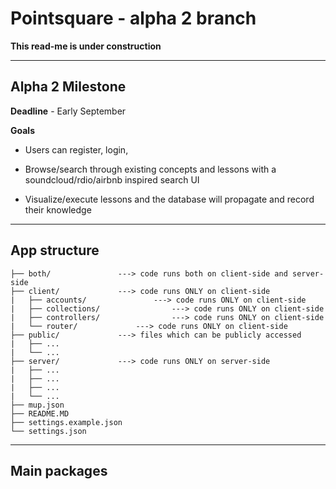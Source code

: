# Pointsquare - alpha 2 branch #

**This read-me is under construction**

- - - -

## Alpha 2 Milestone ##
**Deadline** - Early September

**Goals**

* Users can register, login, 

* Browse/search through existing concepts and lessons with a soundcloud/rdio/airbnb inspired search UI

* Visualize/execute lessons and the database will propagate and record their knowledge

- - - -

## App structure ##
	
	├── both/				---> code runs both on client-side and server-side 
	├── client/				---> code runs ONLY on client-side 
	|   ├── accounts/				---> code runs ONLY on client-side 
	|   ├── collections/				---> code runs ONLY on client-side 
	|   ├── controllers/				---> code runs ONLY on client-side 
	|   └── router/				---> code runs ONLY on client-side 
	├── public/				---> files which can be publicly accessed
	|   ├── ...
	|   └── ...
	├── server/				---> code runs ONLY on server-side 
	|   ├── ...
	|   ├── ...
	|   ├── ...
	|   └── ...
	├── mup.json
	├── README.MD
	├── settings.example.json
	└── settings.json

- - - -

## Main packages ##